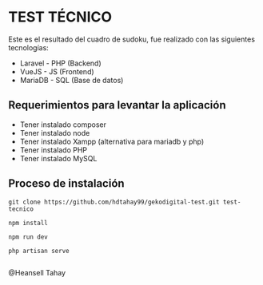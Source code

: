 # TEST TÉCNICO
Este es el resultado del cuadro de sudoku, fue realizado con las siguientes tecnologías:
 * Laravel - PHP (Backend)
 * VueJS   - JS  (Frontend)
 * MariaDB - SQL (Base de datos)

## Requerimientos para levantar la aplicación
* Tener instalado composer
* Tener instalado node
* Tener instalado Xampp (alternativa para mariadb y php)
* Tener instalado PHP
* Tener instalado MySQL


## Proceso de instalación
 ```
 git clone https://github.com/hdtahay99/gekodigital-test.git test-tecnico
 
 npm install
 
 npm run dev
 
 php artisan serve
    
 ```

@Heansell Tahay

